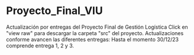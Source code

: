 # Proyecto_Final_VIU
Actualización por entregas del Proyecto Final de Gestión Logística
Click en "view raw" para descargar la carpeta "src" del proyecto. 
Actualizaciones conforme avancen las diferentes entregas: Hasta el momento 30/12/23 comprende entrega 1, 2 y 3.
